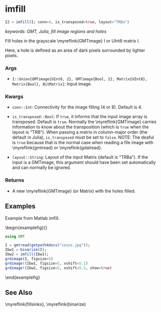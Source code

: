 # imfill

```julia
I2 = imfill(I; conn=4, is_transposed=true, layout="TRBa")
```

*keywords: GMT, Julia, fill image regions and holes*

Fill holes in the grayscale \myreflink{GMTimage} I or UInt8 matrix I.

Here, a hole is defined as an area of dark pixels surrounded by lighter pixels.

### Args
- `I::Union{GMTimage{UInt8, 2}, GMTimage{Bool, 2}, Matrix{UInt8}, Matrix{Bool}, BitMatrix}`: Input image.

### Kwargs
- `conn::Int`: Connectivity for the image filling (4 or 8). Default is 4.

- `is_transposed::Bool`: If `true`, it informs that the input image array is transposed. Default is `true`.
   Normally the \myreflink{GMTimage} carries information to know about the transposition (which is `true` when the layout is "TRB").
   When passing a matrix in column-major order (the default in Julia), `is_transposed` must be set to `false`.
   NOTE: The deaful is `true` because that is the normal case when reading a file image with \myreflink{gmtread} or \myreflink{gdalread}.
  
- `layout::String`: Layout of the input Matrix (default is "TRBa"). If the input is a GMTimage,
   this argument should have been set automatically and can normally be ignored.

### Returns
- A new \myreflink{GMTimage} (or Matrix) with the holes filled.

Examples
--------

Example from Matlab imfill.

\begin{examplefig}{}
```julia
using GMT

I = gmtread(getpath4docs("coins.jpg"));
Ibw1 = binarize(I);
Ibw2 = imfill(Ibw1);
grdimage(I, figsize=5)
grdimage!(Ibw1, figsize=5, xshift=5.1)
grdimage!(Ibw2, figsize=5, xshift=5.1, show=true)
```
\end{examplefig}


See Also
--------

\myreflink{fillsinks}, \myreflink{binarize}
